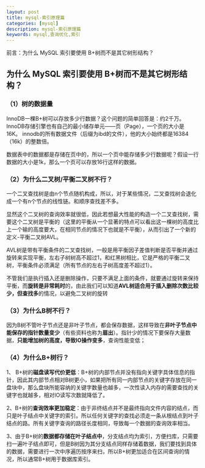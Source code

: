 ```yaml
---
layout: post
title: mysql-索引原理篇
categories: [mysql]
description: mysql-索引原理篇
keywords: mysql,查询优化,索引
---
```




前言：为什么 MySQL 索引要使用 B+树而不是其它树形结构？



## 为什么 MySQL 索引要使用 B+树而不是其它树形结构？



### （1）树的数据量

InnoDB一棵B+树可以存放多少行数据？这个问题的简单回答是：约2千万。
InnoDB存储引擎也有自己的最小储存单元——页（Page），一个页的大小是16K。
innodb的所有数据文件（后缀为ibd的文件），他的大小始终都是16384（16k）的整数倍。

数据表中的数据都是存储在页中的，所以一个页中能存储多少行数据呢？假设一行数据的大小是1k，那么一个页可以存放16行这样的数据。



### （2）为什么二叉树/平衡二叉树不行？

一个二叉查找树是由n个节点随机构成，所以，对于某些情况，二叉查找树会退化成一个有n个节点的线性链。和顺序查找差不多。

显然这个二叉树的查询效率就很低，因此若想最大性能的构造一个二叉查找树，需要这个二叉树是平衡的（这里的平衡从一个显著的特点可以看出这一棵树的高度比上一个输的高度要大，在相同节点的情况下也就是不平衡），从而引出了一个新的定义-平衡二叉树AVL。

AVL树是带有平衡条件的二叉查找树，一般是用平衡因子差值判断是否平衡并通过旋转来实现平衡，左右子树树高不超过1，和红黑树相比，它是严格的平衡二叉树，平衡条件必须满足（所有节点的左右子树高度差不超过1）。

不管我们是执行插入还是删除操作，只要不满足上面的条件，就要通过旋转来保持平衡，而**旋转是非常耗时**的，由此我们可以知道**AVL树适合用于插入删除次数比较少，但查找多**的情况，以避免二叉树的旋转



### （3）为什么B树不行？

因为B树不管叶子节点还是非叶子节点，都会保存数据，这样导致在**非叶子节点中能保存的指针数量变少**（有些资料也称为**扇出**）。指针少的情况下要保存大量数据，**只能增加树的高度，导致IO操作变多**，查询性能变低；



### （4）为什么B+树行？

1、 B+树的**磁盘读写代价更低**：B+树的内部节点并没有指向关键字具体信息的指针，因此其内部节点相对B树更小，如果把所有同一内部节点的关键字存放在同一盘块中，那么盘块所能容纳的关键字数量也越多，一次性读入内存的需要查找的关键字也就越多，相对IO读写次数就降低了。

2、B+树的**查询效率更加稳定**：由于非终结点并不是最终指向文件内容的结点，而只是叶子结点中关键字的索引。所以任何关键字的查找必须走一条从根结点到叶子结点的路。所有关键字查询的路径长度相同，导致每一个数据的查询效率相当。

3、由于B+树的**数据都存储在叶子结点中**，分支结点均为索引，方便扫库，只需要扫一遍叶子结点即可，但是B树因为其分支结点同样存储着数据，我们要找到具体的数据，需要进行一次中序遍历按序来扫，所以B+树更加适合在区间查询的情况，所以通常B+树用于数据库索引。